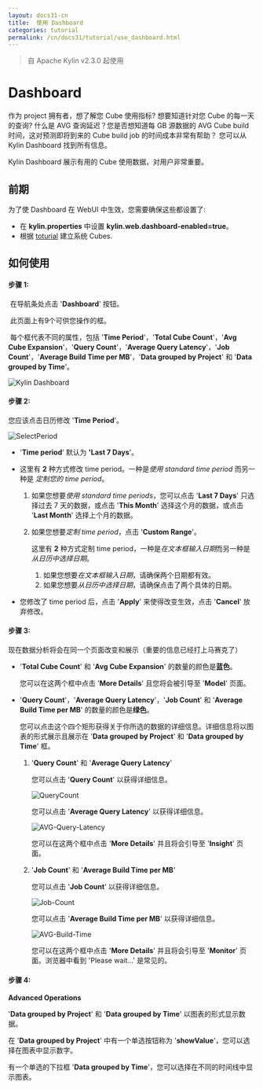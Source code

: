 ```yaml
---
layout: docs31-cn
title:  使用 Dashboard
categories: tutorial
permalink: /cn/docs31/tutorial/use_dashboard.html
---
```


> 自 Apache Kylin v2.3.0 起使用

# Dashboard

作为 project 拥有者，想了解您 Cube 使用指标? 想要知道针对您 Cube 的每一天的查询? 什么是 AVG 查询延迟？您是否想知道每 GB 源数据的 AVG Cube build 时间，这对预测即将到来的 Cube build job 的时间成本非常有帮助？ 您可以从 Kylin Dashboard 找到所有信息。

Kylin Dashboard 展示有用的 Cube 使用数据，对用户非常重要。

## 前期

为了使 Dashboard 在 WebUI 中生效，您需要确保这些都设置了:
* 在 **kylin.properties** 中设置 **kylin.web.dashboard-enabled=true**。
* 根据 [toturial](setup_systemcube.html) 建立系统 Cubes.

## 如何使用

#### 步骤 1:

​	在导航条处点击 '**Dashboard**' 按钮。

​	此页面上有9个可供您操作的框。

​	每个框代表不同的属性，包括 '**Time Period**'，'**Total Cube Count**'，'**Avg Cube Expansion**'，'**Query Count**'，'**Average Query Latency**'，'**Job Count**'，'**Average Build Time per MB**'，'**Data grouped by Project**' 和 '**Data grouped by Time**'。

![Kylin Dashboard](/images/Dashboard/QueryCount.jpg)

#### 步骤 2:

您应该点击日历修改 '**Time Period**'。

![SelectPeriod](/images/Dashboard/SelectPeriod.png)

- '**Time period**' 默认为 **'Last 7 Days**'。

- 这里有 **2** 种方式修改 time period。一种是*使用 standard time period* 而另一种是 *定制您的 time period*。

  1. 如果您想要*使用 standard time periods*，您可以点击 '**Last 7 Days**' 只选择过去 7 天的数据，或点击 '**This Month**' 选择这个月的数据，或点击 '**Last Month**' 选择上个月的数据。 

  2. 如果您想要*定制 time period*，点击 '**Custom Range**'。

     这里有 **2** 种方式定制 time period，一种是*在文本框输入日期*而另一种是*从日历中选择日期*。

     1. 如果您想要*在文本框输入日期*，请确保两个日期都有效。
     2. 如果您想要*从日历中选择日期*，请确保点击了两个具体的日期。

- 您修改了 time period 后，点击 '**Apply**' 来使得改变生效，点击 '**Cancel**' 放弃修改。

#### 步骤 3:

现在数据分析将会在同一个页面改变和展示（重要的信息已经打上马赛克了）

- '**Total Cube Count**' 和 '**Avg Cube Expansion**' 的数量的颜色是**蓝色**。

  您可以在这两个框中点击 '**More Details**' 且您将会被引导至 '**Model**' 页面。

- '**Query Count**'，'**Average Query Latency**'，'**Job Count**' 和 '**Average Build Time per MB**' 的数量的颜色是**绿色**。

  您可以点击这个四个矩形获得关于你所选的数据的详细信息。详细信息将以图表的形式展示且展示在 '**Data grouped by Project**' 和 '**Data grouped by Time**' 框。

  1. '**Query Count**' 和 '**Average Query Latency**'

     您可以点击 '**Query Count**' 以获得详细信息。 

     ![QueryCount](/images/Dashboard/QueryCount.jpg)

     您可以点击 '**Average Query Latency**' 以获得详细信息。 

     ![AVG-Query-Latency](/images/Dashboard/AVGQueryLatency.jpg)

     您可以在这两个框中点击 '**More Details**' 并且将会引导至 '**Insight**' 页面。 

  2. '**Job Count**' 和 '**Average Build Time per MB**'

     您可以点击 '**Job Count**' 以获得详细信息。 

     ![Job-Count](/images/Dashboard/JobCount.jpg)

     您可以点击 '**Average Build Time per MB**' 以获得详细信息。 

     ![AVG-Build-Time](/images/Dashboard/AVGBuildTimePerMB.jpg)

     您可以在这两个框中点击 '**More Details**' 并且将会引导至 '**Monitor**' 页面。浏览器中看到 'Please wait...' 是常见的。

#### 步骤 4:

**Advanced Operations**

'**Data grouped by Project**' 和 '**Data grouped by Time**' 以图表的形式显示数据。

在 '**Data grouped by Project**' 中有一个单选按钮称为 '**showValue**'，您可以选择在图表中显示数字。

有一个单选的下拉框 '**Data grouped by Time**'，您可以选择在不同的时间线中显示图表。
